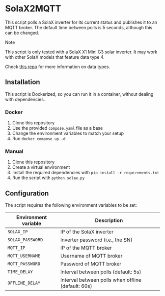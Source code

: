 # SolaX2MQTT

This script polls a SolaX inverter for its current status and publishes it to an MQTT broker.
The default time between polls is 5 seconds, although this can be changed.

> [!Note]
> This script is only tested with a SolaX X1 Mini G3 solar inverter.
> It may work with other SolaX models that feature data type 4.
> 
> Check [this repo](https://github.com/nazar-pc/solax-local-api-docs) for more information on data types.

## Installation
This script is Dockerized, so you can run it in a container, without dealing with dependencies.

### Docker
1. Clone this repository
2. Use the provided `compose.yaml` file as a base
3. Change the environment variables to match your setup
4. Run `docker compose up -d`

### Manual
1. Clone this repository
2. Create a virtual environment
3. Install the required dependencies with `pip install -r requirements.txt`
4. Run the script with `python solax.py`

## Configuration
The script requires the following environment variables to be set:

| Environment variable | Description                                        |
|----------------------|----------------------------------------------------|
| `SOLAX_IP`           | IP of the SolaX inverter                           |
| `SOLAX_PASSWORD`     | Inverter password (i.e., the SN)                   |
| `MQTT_IP`            | IP of the MQTT broker                              |
| `MQTT_USERNAME`      | Username of MQTT broker                            |
| `MQTT_PASSWORD`      | Password of MQTT broker                            |
| `TIME_DELAY`         | Interval between polls (default: 5s)               |
| `OFFLINE_DELAY`      | Interval between polls when offline (default: 60s) |
